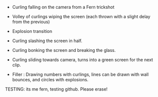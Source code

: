 
- Curling falling on the camera from a Fern trickshot
- Volley of curlings wiping the screen (each thrown with a slight delay from the previous)
- Explosion transition
- Curling slashing the screen in half.
- Curling bonking the screen and breaking the glass.
- Curling sliding towards camera, turns into a green screen for the next clip.

- Filler : Drawing numbers with curlings, lines can be drawn with wall bounces, and circles with explosions.


TESTING: its me fern, testing github. Please erase!
